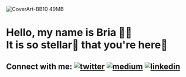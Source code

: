 ![CoverArt-BB10 49MB](https://user-images.githubusercontent.com/57609853/132418783-47e328cd-0b7b-4be3-bfd7-cd635b94fa86.jpg)
# Hello, my name is Bria ✌🏼 <br> It is so **stellar**🌟 that **you're** here📍

## Connect with me: [![twitter](https://user-images.githubusercontent.com/57609853/133347548-ebed3b08-4e6d-4ace-96eb-eda17ef43423.jpg)](https://twitter.com/briabyte) [![medium](https://user-images.githubusercontent.com/57609853/133347574-8f3eae93-29dc-4650-87a1-d6452510dd17.jpg)](https://medium.com/@briabyte) [![linkedin](https://user-images.githubusercontent.com/57609853/133347606-535b4071-22be-4d3e-8c26-34f68ff2250d.jpg)](https://www.linkedin.com/in/briabarry)

<!--
**briabytes/briabytes** is a ✨ _special_ ✨ repository because its `README.md` (this file) appears on your GitHub profile.

Here are some ideas to get you started:

- 🔭 I’m currently working on ...
- 🌱 I’m currently learning ...
- 👯 I’m looking to collaborate on ...
- 🤔 I’m looking for help with ...
- 💬 Ask me about ...
- 📫 How to reach me: ...
- 😄 Pronouns: ...
- ⚡ Fun fact: ...
-->
